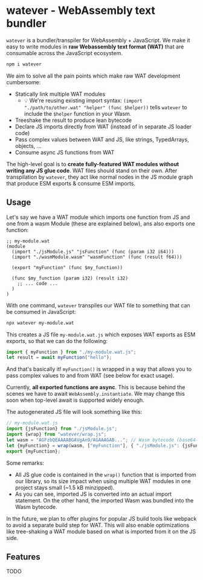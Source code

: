 # watever - WebAssembly text bundler

`watever` is a bundler/transpiler for WebAssembly + JavaScript. We make it easy to write modules in **raw Webassembly text format (WAT)** that are consumable across the JavaScript ecosystem.

```sh
npm i watever
```

We aim to solve all the pain points which make raw WAT development cumbersome:

- Statically link multiple WAT modules<!--  so that development is not constrained to single files. -->
  - 💡 We're reusing existing import syntax: `(import "./path/to/other.wat" "helper" (func $helper))` tells `watever` to include the `$helper` function in your Wasm. <!-- - Imported WAT files get resolved like node modules, so you can distribute WAT via npm -->
- Treeshake the result to produce lean bytecode
- Declare JS imports directly from WAT (instead of in separate JS loader code)
- Pass complex values between WAT and JS, like strings, TypedArrays, objects, ...
- Consume async JS functions from WAT

The high-level goal is to **create fully-featured WAT modules without writing any JS glue code**. WAT files should stand on their own. After transpilation by `watever`, they act like normal nodes in the JS module graph that produce ESM exports & consume ESM imports.

<!-- One of the consequences of going all-in on WAT linking is that we can expose utility functions (e.g., for memory management) as WAT libraries that are _only imported and bundled when needed_, instead of packing them all by default into every Wasm file. -->

## Usage

Let's say we have a WAT module which imports one function from JS and one from a wasm Module (these are explained below), ans also exports one function:

```wat
;; my-module.wat
(module
  (import "./jsModule.js" "jsFunction" (func (param i32 i64)))
  (import "./wasmModule.wasm" "wasmFunction" (func (result f64)))

  (export "myFunction" (func $my_function))

  (func $my_function (param i32) (result i32)
    ;; ... code ...
  )
)
```

With one command, `watever` transpiles our WAT file to something that can be consumed in JavaScript:

```sh
npx watever my-module.wat
```

This creates a JS file `my-module.wat.js` which exposes WAT exports as ESM exports, so that we can do the following:

```js
import { myFunction } from "./my-module.wat.js";
let result = await myFunction("hello");
```

And that's basically it! `myFunction()` is wrapped in a way that allows you to pass complex values to and from WAT (see below for exact usage).

Currently, **all exported functions are async**. This is because behind the scenes we have to await `WebAssembly.instantiate`. We may change this soon when top-level await is supported widely enough.

The autogenerated JS file will look something like this:

<!-- prettier-ignore -->
```js
// my-module.wat.js
import {jsFunction} from "./jsModule.js";
import {wrap} from "watever/wrap.js";
let wasm = "AGFzbQEAAAABGAVgAn9/AGAAAGAB..."; // Wasm bytecode (base64-encoded)
let {myFunction} = wrap(wasm, ["myFunction"], { "./jsModule.js": {jsFunction} });
export {myFunction};
```

Some remarks:

- All JS glue code is contained in the `wrap()` function that is imported from our library, so its size impact when using multiple WAT modules in one project stays small (~1.5 kB minzipped).
- As you can see, imported JS is converted into an actual import statement. On the other hand, the imported Wasm was bundled into the Wasm bytecode.

In the future, we plan to offer plugins for popular JS build tools like webpack to avoid a separate build step for WAT. This will also enable optimizations like tree-shaking a WAT module based on what is imported from it on the JS side.

## Features

TODO

